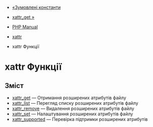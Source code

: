 - [«Зумовлені константи](xattr.constants.md)
- [xattr_get »](function.xattr-get.md)

- [PHP Manual](index.md)
- [xattr](book.xattr.md)
- xattr Функції

# xattr Функції

## Зміст

- [xattr_get](function.xattr-get.md) — Отримання розширених
атрибутів файлу
- [xattr_list](function.xattr-list.md) — Перегляд списку розширених
атрибутів файлу
- [xattr_remove](function.xattr-remove.md) — Видалення розширених
атрибутів файлу
- [xattr_set](function.xattr-set.md) — Налаштування розширених
атрибутів файлу
- [xattr_supported](function.xattr-supported.md) — Перевірка
підтримки розширених атрибутів
